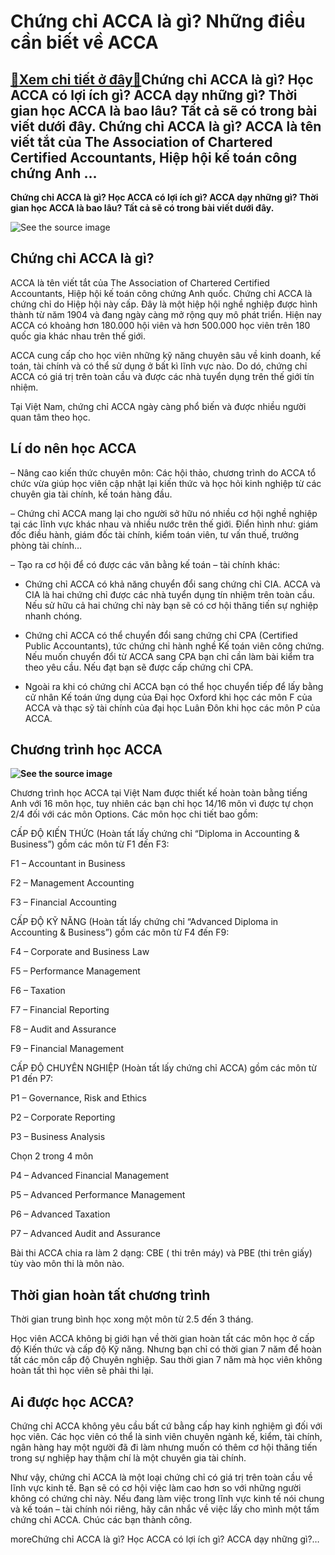 Chứng chỉ ACCA là gì? Những điều cần biết về ACCA
=================================================

[:gift:Xem chi tiết ở đây:gift:](https://hddtvn.com/chung-chi-acca-la-gi-nhung-dieu-can-biet-ve-acca/)Chứng chỉ ACCA là gì? Học ACCA có lợi ích gì? ACCA dạy những gì? Thời gian học ACCA là bao lâu? Tất cả sẽ có trong bài viết dưới đây. Chứng chỉ ACCA là gì? ACCA là tên viết tắt của The Association of Chartered Certified Accountants, Hiệp hội kế toán công chứng Anh …
--------------------------------------------------------------------------------------------------------------------------------------------------------------------------------------------------------------------------------------------------------------------------

**Chứng chỉ ACCA là gì? Học ACCA có lợi ích gì? ACCA dạy những gì? Thời gian học ACCA là bao lâu? Tất cả sẽ có trong bài viết dưới đây.**


![See the source image](https://hddtvn.com/wp-content/uploads/2021/01/acca-la-gi-1.jpg)


Chứng chỉ ACCA là gì?
---------------------


ACCA là tên viết tắt của The Association of Chartered Certified Accountants, Hiệp hội kế toán công chứng Anh quốc. Chứng chỉ ACCA là chứng chỉ do Hiệp hội này cấp. Đây là một hiệp hội nghề nghiệp được hình thành từ năm 1904 và đang ngày càng mở rộng quy mô phát triển. Hiện nay ACCA có khoảng hơn 180.000 hội viên và hơn 500.000 học viên trên 180 quốc gia khác nhau trên thế giới.


ACCA cung cấp cho học viên những kỹ năng chuyên sâu về kinh doanh, kế toán, tài chính và có thể sử dụng ở bất kì lĩnh vực nào. Do dó, chứng chỉ ACCA có giá trị trên toàn cầu và được các nhà tuyển dụng trên thế giới tín nhiệm.


Tại Việt Nam, chứng chỉ ACCA ngày càng phổ biến và được nhiều người quan tâm theo học.


Lí do nên học ACCA
------------------


– Nâng cao kiến thức chuyên môn: Các hội thảo, chương trình do ACCA tổ chức vừa giúp học viên cập nhật lại kiến thức và học hỏi kinh nghiệp từ các chuyên gia tài chính, kế toán hàng đầu.


– Chứng chỉ ACCA mang lại cho người sở hữu nó nhiều cơ hội nghề nghiệp tại các lĩnh vực khác nhau và nhiều nước trên thế giới. Điển hình như: giám đốc điều hành, giám đốc tài chính, kiểm toán viên, tư vấn thuế, trưởng phòng tài chính…


– Tạo ra cơ hội để có được các văn bằng kế toán – tài chính khác:


+ Chứng chỉ ACCA có khả năng chuyển đổi sang chứng chỉ CIA. ACCA và CIA là hai chứng chỉ được các nhà tuyển dụng tín nhiệm trên toàn cầu. Nếu sử hữu cả hai chứng chỉ này bạn sẽ có cơ hội thăng tiến sự nghiệp nhanh chóng.


+ Chứng chỉ ACCA có thể chuyển đổi sang chứng chỉ CPA (Certified Public Accountants), tức chứng chỉ hành nghề Kế toán viên công chứng. Nếu muốn chuyển đổi từ ACCA sang CPA bạn chỉ cần làm bài kiểm tra theo yêu cầu. Nếu đạt bạn sẽ được cấp chứng chỉ CPA.


+ Ngoài ra khi có chứng chỉ ACCA bạn có thể học chuyển tiếp để lấy bằng cử nhân Kế toán ứng dụng của Đại học Oxford khi học các môn F của ACCA và thạc sỹ tài chính của đại học Luân Đôn khi học các môn P của ACCA.


Chương trình học ACCA
---------------------


**![See the source image](https://hddtvn.com/wp-content/uploads/2021/01/2-12.jpg)**


Chương trình học ACCA tại Việt Nam được thiết kế hoàn toàn bằng tiếng Anh với 16 môn học, tuy nhiên các bạn chỉ học 14/16 môn vì được tự chọn 2/4 đối với các môn Options. Các môn học chi tiết bao gồm:


CẤP ĐỘ KIẾN THỨC (Hoàn tất lấy chứng chỉ “Diploma in Accounting & Business”) gồm các môn từ F1 đến F3:


F1 – Accountant in Business


F2 – Management Accounting


F3 – Financial Accounting


CẤP ĐỘ KỸ NĂNG (Hoàn tất lấy chứng chỉ “Advanced Diploma in Accounting & Business”) gồm các môn từ F4 đến F9:


F4 – Corporate and Business Law


F5 – Performance Management


F6 – Taxation


F7 – Financial Reporting


F8 – Audit and Assurance


F9 – Financial Management


CẤP ĐỘ CHUYÊN NGHIỆP (Hoàn tất lấy chứng chỉ ACCA) gồm các môn từ P1 đến P7:


P1 – Governance, Risk and Ethics


P2 – Corporate Reporting


P3 – Business Analysis


Chọn 2 trong 4 môn


P4 – Advanced Financial Management


P5 – Advanced Performance Management


P6 – Advanced Taxation


P7 – Advanced Audit and Assurance


Bài thi ACCA chia ra làm 2 dạng: CBE ( thi trên máy) và PBE (thi trên giấy) tùy vào môn thi là môn nào.


Thời gian hoàn tất chương trình
-------------------------------


Thời gian trung bình học xong một môn từ 2.5 đến 3 tháng.


Học viên ACCA không bị giới hạn về thời gian hoàn tất các môn học ở cấp độ Kiến thức và cấp độ Kỹ năng. Nhưng bạn chỉ có thời gian 7 năm để hoàn tất các môn cấp độ Chuyên nghiệp. Sau thời gian 7 năm mà học viên không hoàn tất thì học viên sẽ phải thi lại.


Ai được học ACCA?
-----------------


Chứng chỉ ACCA không yêu cầu bất cứ bằng cấp hay kinh nghiệm gì đối với học viên. Các học viên có thể là sinh viên chuyên ngành kế, kiểm, tài chính, ngân hàng hay một người đã đi làm nhưng muốn có thêm cơ hội thăng tiến trong sự nghiệp hay thậm chí là một chuyên gia tài chính.


Như vậy, chứng chỉ ACCA là một loại chứng chỉ có giá trị trên toàn cầu về lĩnh vực kinh tế. Bạn sẽ có cơ hội việc làm cao hơn so với những người không có chứng chỉ này. Nếu đang làm việc trong lĩnh vực kinh tế nói chung và kế toán – tài chính nói riêng, hãy cân nhắc về việc lấy cho mình một tấm chứng chỉ ACCA. Chúc các bạn thành công.


moreChứng chỉ ACCA là gì? Học ACCA có lợi ích gì? ACCA dạy những gì?…

